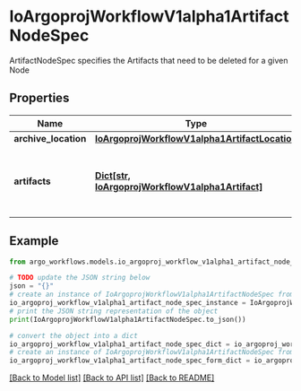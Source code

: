 # IoArgoprojWorkflowV1alpha1ArtifactNodeSpec

ArtifactNodeSpec specifies the Artifacts that need to be deleted for a given Node

## Properties

Name | Type | Description | Notes
------------ | ------------- | ------------- | -------------
**archive_location** | [**IoArgoprojWorkflowV1alpha1ArtifactLocation**](IoArgoprojWorkflowV1alpha1ArtifactLocation.md) |  | [optional] 
**artifacts** | [**Dict[str, IoArgoprojWorkflowV1alpha1Artifact]**](IoArgoprojWorkflowV1alpha1Artifact.md) | Artifacts maps artifact name to Artifact description | [optional] 

## Example

```python
from argo_workflows.models.io_argoproj_workflow_v1alpha1_artifact_node_spec import IoArgoprojWorkflowV1alpha1ArtifactNodeSpec

# TODO update the JSON string below
json = "{}"
# create an instance of IoArgoprojWorkflowV1alpha1ArtifactNodeSpec from a JSON string
io_argoproj_workflow_v1alpha1_artifact_node_spec_instance = IoArgoprojWorkflowV1alpha1ArtifactNodeSpec.from_json(json)
# print the JSON string representation of the object
print(IoArgoprojWorkflowV1alpha1ArtifactNodeSpec.to_json())

# convert the object into a dict
io_argoproj_workflow_v1alpha1_artifact_node_spec_dict = io_argoproj_workflow_v1alpha1_artifact_node_spec_instance.to_dict()
# create an instance of IoArgoprojWorkflowV1alpha1ArtifactNodeSpec from a dict
io_argoproj_workflow_v1alpha1_artifact_node_spec_form_dict = io_argoproj_workflow_v1alpha1_artifact_node_spec.from_dict(io_argoproj_workflow_v1alpha1_artifact_node_spec_dict)
```
[[Back to Model list]](../README.md#documentation-for-models) [[Back to API list]](../README.md#documentation-for-api-endpoints) [[Back to README]](../README.md)


